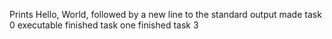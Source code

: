 Prints Hello, World, followed by a new line to the standard output
made task 0 executable
finished task one
finished task 3
